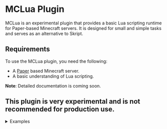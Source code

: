 # MCLua Plugin

MCLua is an experimental plugin that provides a basic Lua scripting runtime for Paper-based Minecraft servers. It is designed for small and simple tasks and serves as an alternative to Skript.

## Requirements

To use the MCLua plugin, you need the following:

- A [Paper](https://papermc.io/) based Minecraft server.
- A basic understanding of Lua scripting.

**Note**: Detailed documentation is coming soon.

## **This plugin is very experimental and is not recommended for production use.**

<details>
<summary>Examples</summary>

### Hello command, and toggle flight command
```lua
plugin.onEnable(function()
    plugin.logger.info("Hello world command enabled!!!!!!!! Let's be annoying and make every script spam console when it loads")
end)

plugin.command.register(function(sender, args)
    sender:sendRichMessage("<green>Hello, "..sender:getName())
end, {
    name = "hello",
    description = "Hello world from MCLua"
})

plugin.command.register(function(sender, args)
    if not utils.instanceOf(sender, "org.bukkit.entity.Player") then
        sender:sendRichMessage("<red>This command can only be ran by a player!")
        return
    end
    if not sender:isFlying() then
        sender:setAllowFlight(true)
        sender:setFlying(true)
        sender:sendRichMessage("<green>Enabled flight!")
    else
        sender:setAllowFlight(false)
        sender:setFlying(false)
        sender:sendRichMessage("<red>Disabled flight!")
    end
end, {
    name = "fly",
    description = "Toggle flight"
})
```

### /bring command example
```lua
local function bringCommand(sender, args)
    if args[1] == "*" then
        -- Bring all online players to the command sender's location
        local senderLocation = sender:getLocation()
        local onlinePlayers = plugin.server:getOnlinePlayers()
        for _, player in ipairs(totable(onlinePlayers)) do
            player:teleport(senderLocation)
            player:sendRichMessage("<green>You have been summoned by " .. sender:getName())
        end
        sender:sendRichMessage("<green>You brought all players to your location!")
    else
        -- Bring a specific player to the command sender's location
        local targetPlayer = plugin.server:getPlayer(args[1])
        if targetPlayer then
            local senderLocation = sender:getLocation()
            targetPlayer:teleport(senderLocation)
            targetPlayer:sendRichMessage("<green>You have been summoned by " .. sender:getName())
            sender:sendRichMessage("<green>You brought " .. targetPlayer:getName() .. " to your location!")
        else
            sender:sendRichMessage("<red>Player not found: " .. args[1])
        end
    end
end

function startsWith(str, start)
    return str:sub(1, #start) == start
end



local function bringTabComplete(sender, alias, args)
    if #args == 1 then
        local query = args[1]:lower() -- Convert input query to lowercase for case-insensitive matching
        local onlinePlayers = plugin.server:getOnlinePlayers()
        local suggestions = {}
        
        -- Filter player names based on the input query
        for _, player in ipairs(totable(onlinePlayers)) do
            local playerName = player:getName()
            print(playerName:lower())
            if startsWith(playerName:lower(), query) then
                table.insert(suggestions, playerName)
            end
        end

        -- Add "*" if it matches the query or is empty
        if query == "" or query == "*" then
            table.insert(suggestions, "*")
        end

        return suggestions
    end
    return {}
end

-- Register the /bring command
plugin.command.register(bringCommand, {
    name = "bring",
    description = "Bring a player to your location",
    usage = "/bring <player or *>",
    tabComplete = bringTabComplete
})
```

### Event Handling

```lua
local function listen()
    plugin.event.listen("org.bukkit.event.player.PlayerJoinEvent", function(event)
        local player = event:getPlayer()
        player:playSound(player:getLocation(), "entity.firework_rocket.launch", 1.0, 1.0)
        player:sendRichMessage("<green>Welcome back to the server, " .. player:getName() .. "!")
    end)
end

plugin.onEnable(function()
    plugin.logger.info("Welcomer loaded! PS: You don't have to do this in every script, MCLua will do it for you.")
    listen()
end)
```

</details>
